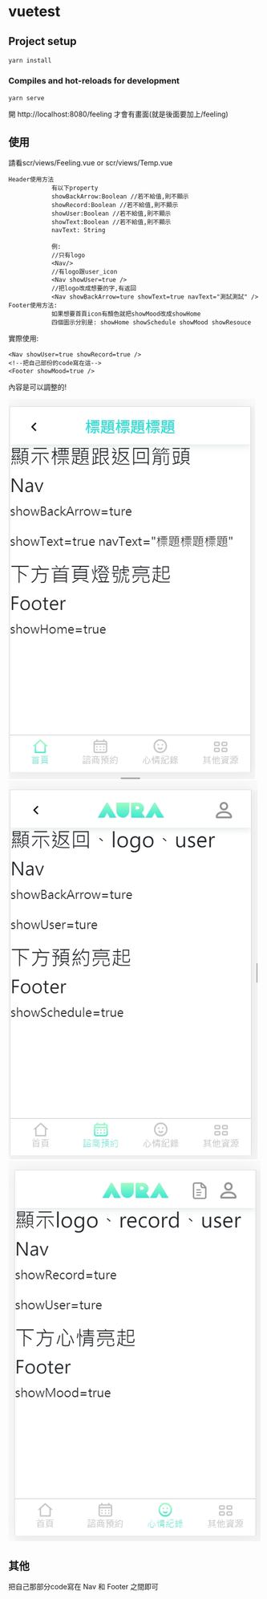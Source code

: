 # vuetest

## Project setup
```
yarn install
```

### Compiles and hot-reloads for development
```
yarn serve
```


開 http://localhost:8080/feeling
才會有畫面(就是後面要加上/feeling)

## 使用
請看scr/views/Feeling.vue
or
scr/views/Temp.vue
```
Header使用方法
            有以下property
            showBackArrow:Boolean //若不給值,則不顯示
            showRecord:Boolean //若不給值,則不顯示
            showUser:Boolean //若不給值,則不顯示
            showText:Boolean //若不給值,則不顯示
            navText: String 

            例:
            //只有logo
            <Nav/>
            //有logo跟user_icon   
            <Nav showUser=true />  
            //把logo改成想要的字,有返回
            <Nav showBackArrow=ture showText=true navText="測試測試" />    
Footer使用方法:
            如果想要首頁icon有顏色就把showMood改成showHome
            四個圖示分別是: showHome showSchedule showMood showResouce

```
實際使用:
```
<Nav showUser=true showRecord=true />  
<!--把自己部份的code寫在這-->
<Footer showMood=true />
```


內容是可以調整的!

 ![image](https://github.com/yoyoLin427/Vue_header_footer/blob/master/demo1.jpg)
 ![image](https://github.com/yoyoLin427/Vue_header_footer/blob/master/demo2.jpg)
 ![image](https://github.com/yoyoLin427/Vue_header_footer/blob/master/demo3.jpg)
 

## 其他
把自己那部分code寫在 Nav 和 Footer 之間即可
